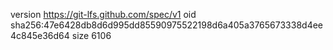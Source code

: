 version https://git-lfs.github.com/spec/v1
oid sha256:47e6428db8d6d995dd85590975522198d6a405a3765673338d4ee4c845e36d64
size 6106
